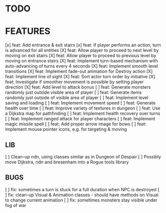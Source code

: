 # TODO

# FEATURES

[x] feat: Add entrance & exit stairs
[x] feat: If player performs an action, turn is advanced for all entities
[X] feat: Allow player to proceed to next level by moving on exit stairs
[X] feat: Allow player to proceed to previous level by moving on entrance stairs
[X] feat: Implement turn-based mechanism with auto-advancing of turns every 4 seconds
[X] feat: Implement smooth level transitions
[X] feat: Implement fade-out animation for Destroy action
[X] feat: Implement line of sight
[X] feat: Sort actor turn order by initiative
[X] feat: Investigate if smoother movement is possible by setting player direction
[X] feat: Add level to attack bonus
[ ] feat: Generate monsters randomly just outside visible area of player
[ ] feat: Generate items randomly just outside of visible area of player
[ ] feat: Implement level saving and loading
[ ] feat: Implement movement speed
[ ] feat: Generate health over time
[ ] feat: Improve variety of textures in dungeon
[ ] feat: Use a Dijkstra map for pathfinding
[ ] feat: Implement health recovery over turns
[ ] feat: Implement ranged attack for player characters
[ ] feat: Implement magic missile spell
[ ] feat: Add proper arrow image for bows 
[ ] feat: Implement mouse pointer icons, e.g. for targeting & moving

## LIB

[ ] Clean-up ndn, using classes similar as in Dungeon of Despair
[ ] Possibly move Dijkstra, ndn and bresenham into a Rogue tools library

## BUGS 

[ ] fix: sometimes a turn is stuck for a full duration when NPC is destroyed
[ ] fix: clean-up Visual & Animation classes - should have methods on Visual to change current animation
[ ] fix: sometimes monsters stay visible under fog of war